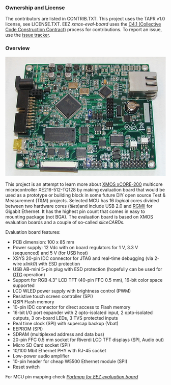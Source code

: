 ### Ownership and License

The contributors are listed in CONTRIB.TXT. This project uses the TAPR v1.0 license, see LICENSE.TXT.
EEZ _xmos-eval-board_ uses the [C4.1 (Collective Code Construction Contract)](http://rfc.zeromq.org/spec:22) process for contributions.
To report an issue, use the [issue tracker](https://github.com/eez-open/xmos-eval-board/issues).

### Overview

![PCB r1B4 assembled](XMOS_eval_board_r1B4.jpg)

This project is an attempt to learn more about [XMOS xCORE-200](http://www.xmos.com/products/silicon/xcore-200) multicore microcontroller XE216-512-TQ128 by making evaluation board that would be used as a prototype or building block in some future DIY open source Test & Measurement (T&M) projects.
Selected MCU has 16 _logical_ cores divided between two hardware cores (_tiles_)and include USB 2.0 and [RGMII](https://en.wikipedia.org/wiki/Media-independent_interface) for Gigabit Ethernet. It has the highest pin count that comes in easy to mounting package (not BGA).
The evaluation board is based on XMOS evaluation boards and a couple of so-called _sliceCARDs_.

Evaluation board features:

- PCB dimension: 100 x 85 mm
- Power supply: 12 Vdc with on board regulators for 1 V, 3.3 V (sequenced) and 5 V (for USB host)
- XSYS 20-pin IDC connector for JTAG and real-time debugging (via 2-wire _xlink0_) with ESD protection
- USB AB-mini 5-pin plug with ESD protection (hopefully can be used for [OTG](https://en.wikipedia.org/wiki/USB_On-The-Go) operation)
- Support for RGB 4.3" LCD TFT (40-pin FFC 0.5 mm), 16-bit color space supported
- LCD WLED power supply with brightness control (PWM)
- Resistive touch screen controller (SPI)
- QSPI Flash memory
- 10-pin IDC connector for direct access to Flash memory
- 16-bit I/O port expander with 2 opto-isolated input, 2 opto-isolated outputs, 3 on-board LEDs, 3 TVS protected inputs
- Real time clock (SPI) with supercap backup (Vbat)
- EEPROM (SPI)
- SDRAM (multiplexed address and data bus)
- 20-pin FFC 0.5 mm socket for Riverdi LCD TFT displays (SPI, Audio out)
- Micro SD Card socket (SPI)
- 10/100 Mbit Ethernet PHY with RJ-45 socket
- Low-power audio amplifier
- 10-pin header for cheap W5500 Ethernet module (SPI)
- Reset switch

For MCU pin mapping check _[Portmap for EEZ evaluation board](XE216-512-TQ128_portmap_for_EEZ_evaluation_board_r1B4.pdf)_






